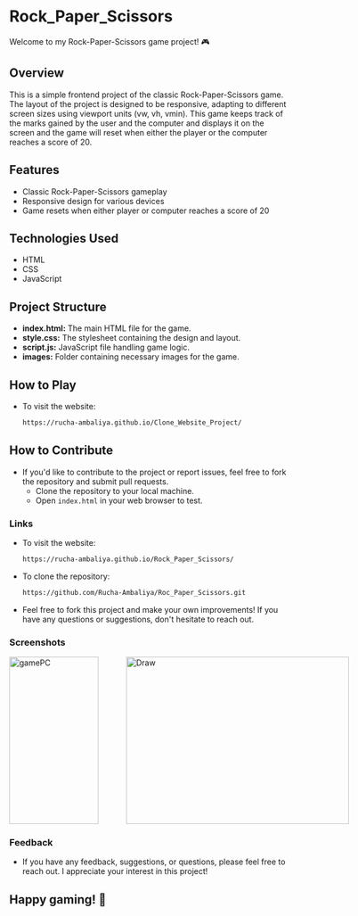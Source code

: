 # Rock_Paper_Scissors

Welcome to my Rock-Paper-Scissors game project! 🎮

## Overview
This is a simple frontend project of the classic Rock-Paper-Scissors game. The layout of the project is designed to be responsive, adapting to different screen sizes using viewport units (vw, vh, vmin). This game keeps track of the marks gained by the user and the computer and displays it on the screen and the game will reset when either the player or the computer reaches a score of 20.

## Features
- Classic Rock-Paper-Scissors gameplay
- Responsive design for various devices
- Game resets when either player or computer reaches a score of 20

## Technologies Used
- HTML
- CSS
- JavaScript

## Project Structure
- **index.html:** The main HTML file for the game.
- **style.css:** The stylesheet containing the design and layout.
- **script.js:** JavaScript file handling game logic.
- **images:** Folder containing necessary images for the game.

## How to Play
- To visit the website:
  ```bash
  https://rucha-ambaliya.github.io/Clone_Website_Project/

## How to Contribute

- If you'd like to contribute to the project or report issues, feel free to fork the repository and submit pull requests.
  - Clone the repository to your local machine.
  - Open `index.html` in your web browser to test.

### Links

- To visit the website:
  ```bash
  https://rucha-ambaliya.github.io/Rock_Paper_Scissors/
- To clone the repository:

   ```bash
   https://github.com/Rucha-Ambaliya/Roc_Paper_Scissors.git
- Feel free to fork this project and make your own improvements! If you have any questions or suggestions, don't hesitate to reach out.

### Screenshots
<div style="display: flex; justify-content: space-between;">
  <img src="images/gameMobile.jpg" alt="gamePC" width="160" height="300">
  <img style="margin-right: 50px;">
  <img src="images/gamePC.PNG" alt="Draw" width="400" height="300">
</div>

### Feedback

- If you have any feedback, suggestions, or questions, please feel free to reach out. I appreciate your interest in this project!

## Happy gaming! 🚀
